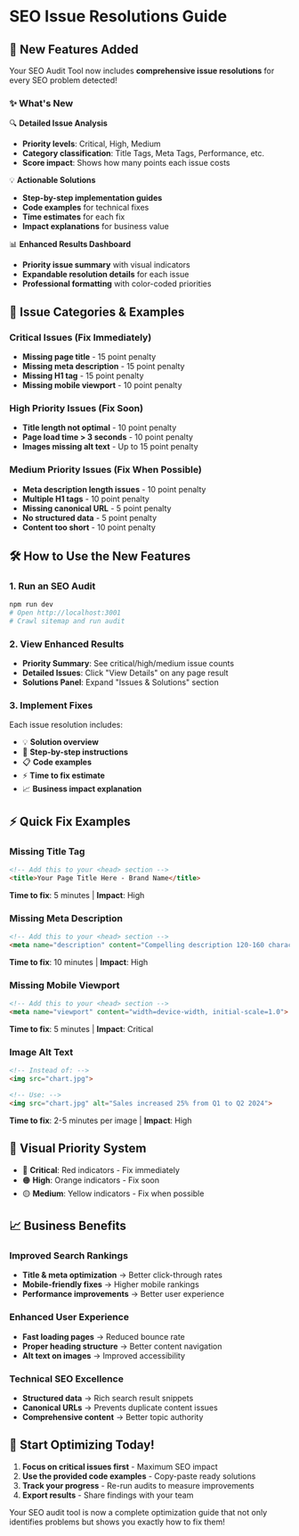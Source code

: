 # SEO Issue Resolutions Guide

## 🚀 New Features Added

Your SEO Audit Tool now includes **comprehensive issue resolutions** for every SEO problem detected!

### ✨ What's New

🔍 **Detailed Issue Analysis**
- **Priority levels**: Critical, High, Medium
- **Category classification**: Title Tags, Meta Tags, Performance, etc.
- **Score impact**: Shows how many points each issue costs

💡 **Actionable Solutions**
- **Step-by-step implementation guides**
- **Code examples** for technical fixes
- **Time estimates** for each fix
- **Impact explanations** for business value

📊 **Enhanced Results Dashboard**
- **Priority issue summary** with visual indicators
- **Expandable resolution details** for each issue
- **Professional formatting** with color-coded priorities

## 🎯 Issue Categories & Examples

### Critical Issues (Fix Immediately)
- **Missing page title** - 15 point penalty
- **Missing meta description** - 15 point penalty  
- **Missing H1 tag** - 15 point penalty
- **Missing mobile viewport** - 10 point penalty

### High Priority Issues (Fix Soon)
- **Title length not optimal** - 10 point penalty
- **Page load time > 3 seconds** - 10 point penalty
- **Images missing alt text** - Up to 15 point penalty

### Medium Priority Issues (Fix When Possible)
- **Meta description length issues** - 10 point penalty
- **Multiple H1 tags** - 10 point penalty
- **Missing canonical URL** - 5 point penalty
- **No structured data** - 5 point penalty
- **Content too short** - 10 point penalty

## 🛠️ How to Use the New Features

### 1. Run an SEO Audit
```bash
npm run dev
# Open http://localhost:3001
# Crawl sitemap and run audit
```

### 2. View Enhanced Results
- **Priority Summary**: See critical/high/medium issue counts
- **Detailed Issues**: Click "View Details" on any page result
- **Solutions Panel**: Expand "Issues & Solutions" section

### 3. Implement Fixes
Each issue resolution includes:
- 💡 **Solution overview**
- 🔧 **Step-by-step instructions**  
- 📋 **Code examples**
- ⚡ **Time to fix estimate**
- 📈 **Business impact explanation**

## ⚡ Quick Fix Examples

### Missing Title Tag
```html
<!-- Add this to your <head> section -->
<title>Your Page Title Here - Brand Name</title>
```
**Time to fix**: 5 minutes | **Impact**: High

### Missing Meta Description  
```html
<!-- Add this to your <head> section -->
<meta name="description" content="Compelling description 120-160 characters that encourages clicks and includes keywords naturally.">
```
**Time to fix**: 10 minutes | **Impact**: High

### Missing Mobile Viewport
```html
<!-- Add this to your <head> section -->
<meta name="viewport" content="width=device-width, initial-scale=1.0">
```
**Time to fix**: 5 minutes | **Impact**: Critical

### Image Alt Text
```html
<!-- Instead of: -->
<img src="chart.jpg">

<!-- Use: -->
<img src="chart.jpg" alt="Sales increased 25% from Q1 to Q2 2024">
```
**Time to fix**: 2-5 minutes per image | **Impact**: High

## 🎨 Visual Priority System

- 🔴 **Critical**: Red indicators - Fix immediately
- 🟠 **High**: Orange indicators - Fix soon  
- 🟡 **Medium**: Yellow indicators - Fix when possible

## 📈 Business Benefits

### Improved Search Rankings
- **Title & meta optimization** → Better click-through rates
- **Mobile-friendly fixes** → Higher mobile rankings
- **Performance improvements** → Better user experience

### Enhanced User Experience  
- **Fast loading pages** → Reduced bounce rate
- **Proper heading structure** → Better content navigation
- **Alt text on images** → Improved accessibility

### Technical SEO Excellence
- **Structured data** → Rich search result snippets
- **Canonical URLs** → Prevents duplicate content issues
- **Comprehensive content** → Better topic authority

## 🚀 Start Optimizing Today!

1. **Focus on critical issues first** - Maximum SEO impact
2. **Use the provided code examples** - Copy-paste ready solutions  
3. **Track your progress** - Re-run audits to measure improvements
4. **Export results** - Share findings with your team

Your SEO audit tool is now a complete optimization guide that not only identifies problems but shows you exactly how to fix them!